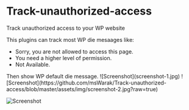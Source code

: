 # Track-unauthorized-access
Track unauthorized access to your WP website

This plugins can track most WP die mesaages like:
<ul>
    <li>Sorry, you are not allowed to access this page.</li>
    <li>You need a higher level of permission.</li>
    <li>Not Available.</li>
</ul>
Then show WP default die message.
![Screenshot](screenshot-1.jpg)
![Screenshot](https://github.com/msWarak/Track-unauthorized-access/blob/master/assets/img/screenshot-2.jpg?raw=true)
<p><img src="https://github.com/msWarak/Track-unauthorized-access/blob/master/assets/img/screenshot-1.jpg?raw=true" alt="Screenshot"></p>
